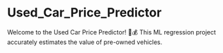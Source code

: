# Used_Car_Price_Predictor
Welcome to the Used Car Price Predictor! 🚗💰 This ML regression project accurately estimates the value of pre-owned vehicles.
